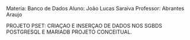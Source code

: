 Materia: Banco de Dados
Aluno: João Lucas Saraiva
Professor: Abrantes Araujo


PROJETO PSET:
CRIAÇAO E INSERÇAO DE DADOS NOS SGBDS POSTGRESQL E MARIADB 
PROJETO CONCEITUAL.
